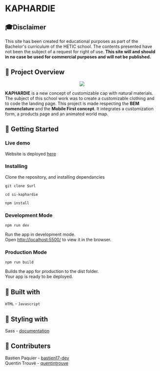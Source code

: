 # KAPHARDIE

## 🎓Disclaimer

This site has been created for educational purposes as part of the Bachelor's curriculum of the HETIC school. The contents presented have not been the subject of a request for right of use. **This site will and should in no case be used for commercial purposes and will not be published.**

## 🧢 Project Overview
<p align="center">
  <img src="src/assets/Gif/kaphardi.gif">
</p>

**KAPHARDIE** is a new concept of customizable cap with natural materials. The subject of this school work was to create a customizable clothing and to code the landing page. This project is made respecting the **BEM nomenclature** and the **Mobile First concept**. It integrates a customization form, a products page and an animated world map.

## 🚀 Getting Started

### Live demo

Website is deployed [here](https://kaphardie.netlify.app/)

### Installing

Clone the repository, and installing dependancies

```
git clone $url
```

```
cd si-kaphardie
```

```
npm install
```

### Development Mode

```
npm run dev
```

Run the app in development mode.\
Open [http://localhost:5500/](http://localhost:5500/src/index.html) to view it in the browser.

### Production Mode

```
npm run build
```

Builds the app for production to the dist folder.\
Your app is ready to be deployed.

## 🔨 Built with

`HTML` - `Javascript` 

## 🎨 Styling with

Sass - [documentation](https://sass-lang.com/documentation/)

## 👥 Contributers

Bastien Paquier - [bastien17-dev](https://github.com/bastien17-dev)  
Quentin Trouvé - [quentintrouve](https://github.com/quentintrouve)
